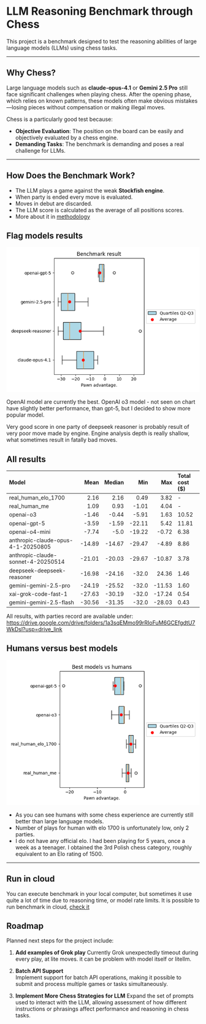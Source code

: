 # LLM Reasoning Benchmark through Chess

This project is a benchmark designed to test the reasoning abilities of large language models (LLMs) using chess tasks.

---

## Why Chess?

Large language models such as **claude-opus-4.1** or **Gemini 2.5 Pro** still face significant challenges when playing chess. After the opening phase, which relies on known patterns, these models often make obvious mistakes—losing pieces without compensation or making illegal moves.

Chess is a particularly good test because:

- **Objective Evaluation**: The position on the board can be easily and objectively evaluated by a chess engine.
- **Demanding Tasks**: The benchmark is demanding and poses a real challenge for LLMs.

---

## How Does the Benchmark Work?

- The LLM plays a game against the weak **Stockfish engine**.
- When party is ended every move is evaluated.
- Moves in debut are discarded.
- The LLM score is calculated as the average of all positions scores.
- More about it in [methodology](docs/methodology.md)

## Flag models results

![Box plots and confident intervals](plots/results.png)

OpenAI model are currently the best. OpenAI o3 model - not seen on chart have slightly better performance, than gpt-5, but I decided to show more popular model.

Very good score in one party of deepseek reasoner is probably result of very poor move made by engine. Engine analysis depth is really shallow, what sometimes result in fatally bad moves.

## All results

| Model                              |   Mean | Median |    Min |    Max | Total cost ($) |
|:-----------------------------------|-------:|-------:|-------:|-------:|:---------------|
| real_human_elo_1700                |   2.16 |   2.16 |   0.49 |   3.82 | -              |
| real_human_me                      |   1.09 |   0.93 |  -1.01 |   4.04 | -              |
| openai-o3                          |  -1.46 |  -0.44 |  -5.91 |   1.63 | 10.52          |
| openai-gpt-5                       |  -3.59 |  -1.59 | -22.11 |   5.42 | 11.81          |
| openai-o4-mini                     |  -7.74 |   -5.0 | -19.22 |  -0.72 | 6.38           |
| anthropic-claude-opus-4-1-20250805 | -14.89 | -14.67 | -29.47 |  -4.89 | 8.86           |
| anthropic-claude-sonnet-4-20250514 | -21.01 | -20.03 | -29.67 | -10.87 | 3.78           |
| deepseek-deepseek-reasoner         | -16.98 | -24.16 |  -32.0 |  24.36 | 1.46           |
| gemini-gemini-2.5-pro              | -24.19 | -25.52 |  -32.0 | -11.53 | 1.60           |
| xai-grok-code-fast-1               | -27.63 | -30.19 |  -32.0 | -17.24 | 0.54           |
| gemini-gemini-2.5-flash            | -30.56 | -31.35 |  -32.0 | -28.03 | 0.43           |

All results, with parties record are available under:
https://drive.google.com/drive/folders/1a3sqEMmo99rRIoFuM6GCEfgdtU7WkDsl?usp=drive_link

## Humans versus best models

![](plots/best_vs_humans.png)

- As you can see humans with some chess experience are currently still better than large language models.
- Number of plays for human with elo 1700 is unfortunately low, only 2 parties.
- I do not have any official elo. I had been playing for 5 years, once a week as a teenager. I obtained the 3rd Polish chess category, roughly equivalent to an Elo rating of 1500.

---

## Run in cloud
You can execute benchmark in your local computer, but sometimes it use quite a lot of time due to reasoning time, or model rate limits.
It is possible to run benchmark in cloud, [check it](docs/cloud_run.md)

## Roadmap

Planned next steps for the project include:

1. **Add examples of Grok play**
   Currently Grok unexpectedly timeout during every play, at lite moves. it can be problem with model itself or litellm.

2. **Batch API Support**  
   Implement support for batch API operations, making it possible to submit and process multiple games or tasks simultaneously.

3. **Implement More Chess Strategies for LLM**
   Expand the set of prompts used to interact with the LLM, allowing assessment of how different instructions or phrasings affect performance and reasoning in chess tasks.
